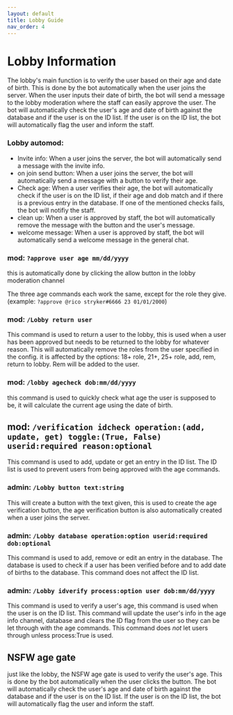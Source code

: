 ```yaml
---
layout: default
title: Lobby Guide
nav_order: 4
---
```


<h1>Lobby Information</h1>
The lobby's main function is to verify the user based on their age and date of birth. This is done by the bot automatically
when the user joins the server. When the user inputs their date of birth, the bot will send a message to the lobby moderation
where the staff can easily approve the user. The bot will automatically check the user's age and date of birth against the
database and if the user is on the ID list. If the user is on the ID list, the bot will automatically flag the user and
inform the staff.

### Lobby automod:

* Invite info: When a user joins the server, the bot will automatically send a message with the invite info.
* on join send button: When a user joins the server, the bot will automatically send a message with a button to verify
  their age.
* Check age: When a user verifies their age, the bot will automatically check if the user is on the ID list, if their
  age and dob match and if there is a previous entry in the database. If one of the mentioned checks fails, the bot will
  notifiy the staff.
* clean up: When a user is approved by staff, the bot will automatically remove the message with the button and the
  user's
  message.
* welcome message: When a user is approved by staff, the bot will automatically send a welcome message in the general
  chat.

### mod: `?approve user age mm/dd/yyyy`

this is automatically done by clicking the allow button in the lobby moderation channel

The three age commands each work the same, except for the role they give.
(example: `?approve @rico stryker#6666 23 01/01/2000`)

### mod: `/Lobby return user`

This command is used to return a user to the lobby, this is used when a user has been approved but needs to be returned
to the lobby for whatever reason. This will automatically remove the roles from the user specified in the config.
it is affected by the options: 18+ role, 21+, 25+ role, add, rem, return to lobby. Rem will be added to the user.

### mod: `/lobby agecheck dob:mm/dd/yyyy`

this command is used to quickly check what age the user is supposed to be, it will calculate the current age using the
date of birth.

## mod: `/verification idcheck operation:(add, update, get) toggle:(True, False) userid:required reason:optional`

This command is used to add, update or get an entry in the ID list. The ID list is used to prevent users from being
approved with the age commands.

### admin: `/Lobby button text:string`

This will create a button with the text given, this is used to create the age verification button, the age verification
button
is also automatically created when a user joins the server.

### admin: `/Lobby database operation:option userid:required dob:optional`

This command is used to add, remove or edit an entry in the database. The database is used to check if a user has been
verified before and to add date of births to the database. This command does not affect the ID list.

### admin: `/Lobby idverify process:option user dob:mm/dd/yyyy`

This command is used to verify a user's age, this command is used when the user is on the ID list. This command will
update
the user's info in the age info channel, database and clears the ID flag from the user so they can be let through with
the age commands. This command does _not_ let users through unless process:True is used.

## NSFW age gate
just like the lobby, the NSFW age gate is used to verify the user's age. This is done by the bot automatically when the
user clicks the button. The bot will automatically check the user's age and date of birth against the database and if
the user is on the ID list. If the user is on the ID list, the bot will automatically flag the user and inform the
staff.